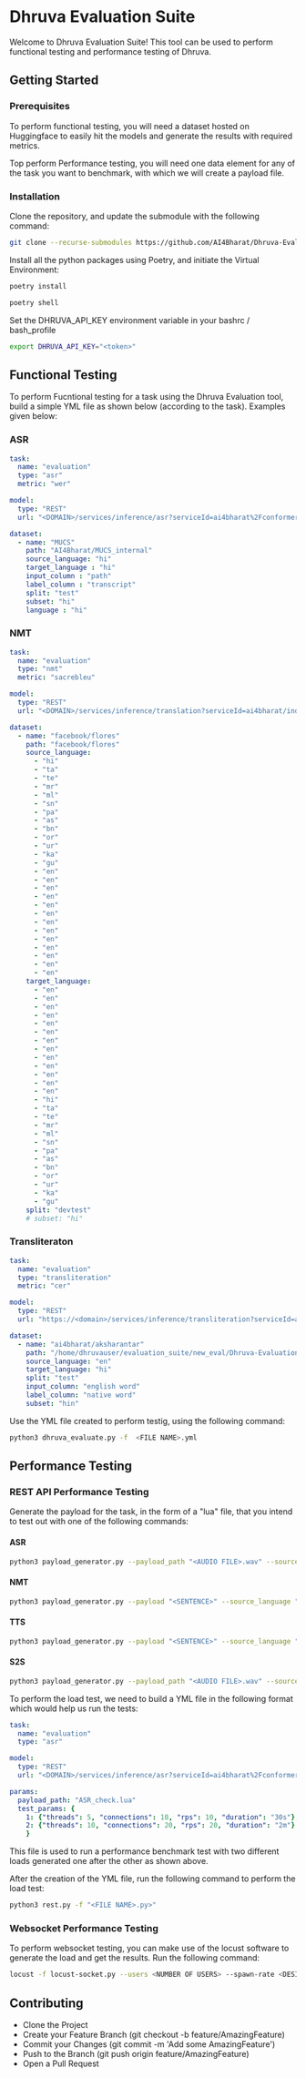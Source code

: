 # Dhruva Evaluation Suite

Welcome to Dhruva Evaluation Suite! This tool can be used to perform functional testing and performance testing of Dhruva.

## Getting Started

### Prerequisites
To perform functional testing, you will need a dataset hosted on Huggingface to easily hit the models and generate the results with required metrics.

Top perform Performance testing, you will need one data element for any of the task you want to benchmark, with which we will create a payload file.

### Installation
Clone the repository, and update the submodule with the following command:

```bash
git clone --recurse-submodules https://github.com/AI4Bharat/Dhruva-Evaluation-Suite.git
```

Install all the python packages using Poetry, and initiate the Virtual Environment:

```bash
poetry install
```
```bash
poetry shell
```
Set the DHRUVA_API_KEY environment variable in your bashrc / bash_profile
```bash
export DHRUVA_API_KEY="<token>"
```

## Functional Testing

To perform Fucntional testing for a task using the Dhruva Evaluation tool, build a simple YML file as shown below (according to the task). Examples given below:

### ASR

```yml
task:
  name: "evaluation"
  type: "asr"
  metric: "wer"

model:
  type: "REST"
  url: "<DOMAIN>/services/inference/asr?serviceId=ai4bharat%2Fconformer-hi-gpu--t4"

dataset:
  - name: "MUCS"
    path: "AI4Bharat/MUCS_internal"
    source_language: "hi"
    target_language : "hi"
    input_column : "path"
    label_column : "transcript"
    split: "test"
    subset: "hi"
    language : "hi" 
```
### NMT

```yml
task:
  name: "evaluation"
  type: "nmt"
  metric: "sacrebleu"

model:
  type: "REST"
  url: "<DOMAIN>/services/inference/translation?serviceId=ai4bharat/indictrans-v2-all-gpu--t4"

dataset:
  - name: "facebook/flores"
    path: "facebook/flores"
    source_language:
      - "hi"
      - "ta"
      - "te"
      - "mr"
      - "ml"
      - "sn"
      - "pa"
      - "as"
      - "bn"
      - "or"
      - "ur"
      - "ka"
      - "gu"
      - "en"
      - "en"
      - "en"
      - "en"
      - "en"
      - "en"
      - "en"
      - "en"
      - "en"
      - "en"
      - "en"
      - "en"
      - "en"
    target_language:
      - "en"
      - "en"
      - "en"
      - "en"
      - "en"
      - "en"
      - "en"
      - "en"
      - "en"
      - "en"
      - "en"
      - "en"
      - "en"
      - "hi"
      - "ta"
      - "te"
      - "mr"
      - "ml"
      - "sn"
      - "pa"
      - "as"
      - "bn"
      - "or"
      - "ur"
      - "ka"
      - "gu"
    split: "devtest"
    # subset: "hi"


```  
### Transliteraton

```yml
task:
  name: "evaluation"
  type: "transliteration"
  metric: "cer"

model:
  type: "REST"
  url: "https://<domain>/services/inference/transliteration?serviceId=ai4bharat%2Findicxlit--cpu-fsv2"

dataset:
  - name: "ai4bharat/aksharantar"
    path: "/home/dhruvauser/evaluation_suite/new_eval/Dhruva-Evaluation-Suite/src/functional/dhruva_datasets/Aksharantar/hin/test"
    source_language: "en"
    target_language: "hi"
    split: "test"
    input_column: "english word"
    label_column: "native word"
    subset: "hin"

```  

Use the YML file created to perform testig, using the following command:

```bash
python3 dhruva_evaluate.py -f  <FILE NAME>.yml
```  

## Performance Testing

### REST API Performance Testing

Generate the payload for the task, in the form of a "lua" file, that you intend to test out with one of the following commands:

#### ASR

```bash
python3 payload_generator.py --payload_path "<AUDIO FILE>.wav" --source_language "<LANG CODE>" --token "<API KEY>" --task "ASR" --payload_meta "<PAYLOAD METADATA>"
```  

#### NMT

```bash
python3 payload_generator.py --payload "<SENTENCE>" --source_language "<LANG CODE>" --target_language "<LANG CODE>" --token "<API KEY>" --task "NMT" --payload_meta "<PAYLOAD METADATA>"
```  
#### TTS

```bash
python3 payload_generator.py --payload "<SENTENCE>" --source_language "<LANG CODE>" --token "<API KEY>" --task "TTS" --payload_meta "<PAYLOAD METADATA>" --gender "<GENDER>"
```  
#### S2S

```bash
python3 payload_generator.py --payload_path "<AUDIO FILE>.wav" --source_language "<LANG CODE>" --target_language "<LANG CODE>" --token "<API KEY>" --task "S2S" --payload_meta "<PAYLOAD METADATA>" --gender "<GENDER>"
```

To perform the load test, we need to build a YML file in the following format which would help us run the tests:

```yml
task:
  name: "evaluation"
  type: "asr"

model:
  type: "REST"
  url: "<DOMAIN>/services/inference/asr?serviceId=ai4bharat%2Fconformer-hi-gpu--t4"

params:
  payload_path: "ASR_check.lua"
  test_params: {
    1: {"threads": 5, "connections": 10, "rps": 10, "duration": "30s"},
    2: {"threads": 10, "connections": 20, "rps": 20, "duration": "2m"}
    }

```

This file is used to run a performance benchmark test with two different loads generated one after the other as shown above.

After the creation of the YML file, run the following command to perform the load test:

```bash
python3 rest.py -f "<FILE NAME>.py>"
```
### Websocket Performance Testing

To perform websocket testing, you can make use of the locust software to generate the load and get the results. Run the following command:

```bash
locust -f locust-socket.py --users <NUMBER OF USERS> --spawn-rate <DESIRED SPAWN RATE> -H <URL>
```

## Contributing
* Clone the Project
* Create your Feature Branch (git checkout -b feature/AmazingFeature)
* Commit your Changes (git commit -m 'Add some AmazingFeature')
* Push to the Branch (git push origin feature/AmazingFeature)
* Open a Pull Request
